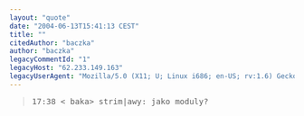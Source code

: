 ```yaml
---
layout: "quote"
date: "2004-06-13T15:41:13 CEST"
title: ""
citedAuthor: "baczka"
author: "baczka"
legacyCommentId: "1"
legacyHost: "62.233.149.163"
legacyUserAgent: "Mozilla/5.0 (X11; U; Linux i686; en-US; rv:1.6) Gecko/20040428 Firefox/0.8"
---
```



<blockquote><tt> 17:38 &lt; baka&gt; strim|awy: jako moduly?</tt></blockquote>

